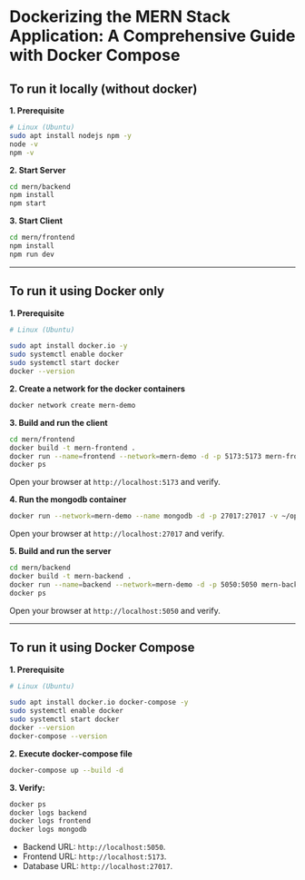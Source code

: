 # Dockerizing the MERN Stack  Application: A Comprehensive Guide with Docker Compose

## To run it locally (without docker)

**1. Prerequisite**
```bash
# Linux (Ubuntu)
sudo apt install nodejs npm -y
node -v
npm -v
```

**2. Start Server**
```bash
cd mern/backend
npm install
npm start
```

**3. Start Client**
```bash
cd mern/frontend
npm install
npm run dev
```

_________________________________________________________________________________________________

## To run it using Docker only

**1. Prerequisite**
```bash
# Linux (Ubuntu)

sudo apt install docker.io -y
sudo systemctl enable docker
sudo systemctl start docker
docker --version
```

**2. Create a network for the docker containers**
```bash
docker network create mern-demo
```

**3. Build and run the client**
```bash
cd mern/frontend
docker build -t mern-frontend .
docker run --name=frontend --network=mern-demo -d -p 5173:5173 mern-frontend
docker ps
```
Open your browser at ```http://localhost:5173``` and verify.

**4. Run the mongodb container**
```bash
docker run --network=mern-demo --name mongodb -d -p 27017:27017 -v ~/opt/data:/data/db mongo:latest
```
Open your browser at ```http://localhost:27017``` and verify.

**5. Build and run the server**
```bash
cd mern/backend
docker build -t mern-backend .
docker run --name=backend --network=mern-demo -d -p 5050:5050 mern-backend
docker ps
```
Open your browser at ```http://localhost:5050``` and verify.

________________________________________________________________________________________________

## To run it using Docker Compose

**1. Prerequisite**
```bash
# Linux (Ubuntu)

sudo apt install docker.io docker-compose -y
sudo systemctl enable docker
sudo systemctl start docker
docker --version
docker-compose --version
```

**2. Execute docker-compose file**
```bash
docker-compose up --build -d
```

**3. Verify:**
```bash
docker ps
docker logs backend
docker logs frontend
docker logs mongodb
```
- Backend URL: ```http://localhost:5050```.
- Frontend URL: ```http://localhost:5173```.
- Database URL: ```http://localhost:27017```.

<br>

